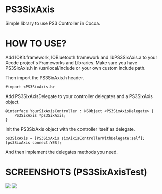 PS3SixAxis
==========

Simple library to use PS3 Controller in Cocoa.

HOW TO USE?
===========

Add IOKit.framework, IOBluetooth.framework and libPS3SixAxis.a to your Xcode project's Frameworks and Libraries.
Make sure you have PS3SixAxis.h in /usr/local/include or your own custom include path.

Then import the PS3SixAxis.h header.

	#import <PS3SixAxis.h>
Add PS3SixAxisDelegate to your controller delegates and a PS3SixAxis object.

	@interface YourSixAxisController : NSObject <PS3SixAxisDelegate> {
		PS3SixAxis *ps3SixAxis;
	}
Init the PS3SixAxis object with the controller itself as delegate.

	ps3SixAxis = [PS3SixAxis sixAixisControllerWithDelegate:self];
	[ps3SixAxis connect:YES];
And then implement the delegates methods you need.


SCREENSHOTS (PS3SixAxisTest)
============================

[![](http://imageshack.us/a/img407/1748/20130504at124949.png)](http://imageshack.us/a/img407/1748/20130504at124949.png)
[![](http://imageshack.us/a/img542/5142/20130504at124802.png)](http://imageshack.us/a/img542/5142/20130504at124802.png)

